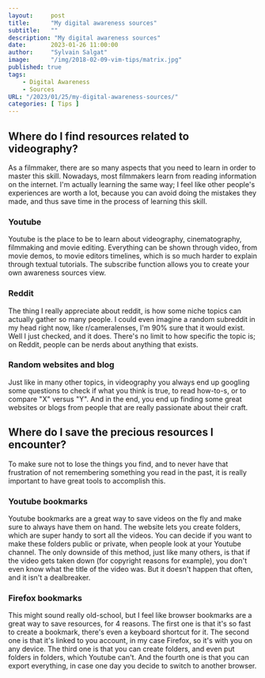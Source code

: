 ```yaml
---
layout:     post
title:      "My digital awareness sources"
subtitle:   ""
description: "My digital awareness sources"
date:       2023-01-26 11:00:00
author:     "Sylvain Salgat"
image:      "/img/2018-02-09-vim-tips/matrix.jpg"
published: true
tags:
    - Digital Awareness
    - Sources
URL: "/2023/01/25/my-digital-awareness-sources/"
categories: [ Tips ]
---
```


## Where do I find resources related to videography?
As a filmmaker, there are so many aspects that you need to learn in order to master this skill. Nowadays, most filmmakers learn from reading information on the internet. I'm actually learning the same way; I feel like other people's experiences are worth a lot, because you can avoid doing the mistakes they made, and thus save time in the process of learning this skill.

### Youtube
Youtube is the place to be to learn about videography, cinematography, filmmaking and movie editing. Everything can be shown through video, from movie demos, to movie editors timelines, which is so much harder to explain through textual tutorials. The subscribe function allows you to create your own awareness sources view.

### Reddit
The thing I really appreciate about reddit, is how some niche topics can actually gather so many people. I could even imagine a random subreddit in my head right now, like r/cameralenses, I'm 90% sure that it would exist. Well I just checked, and it does. There's no limit to how specific the topic is; on Reddit, people can be nerds about anything that exists.

### Random websites and blog
Just like in many other topics, in videography you always end up googling some questions to check if what you think is true, to read how-to-s, or to compare "X" versus "Y". And in the end, you end up finding some great websites or blogs from people that are really passionate about their craft.

## Where do I save the precious resources I encounter?
To make sure not to lose the things you find, and to never have that frustration of not remembering something you read in the past, it is really important to have great tools to accomplish this. 

### Youtube bookmarks
Youtube bookmarks are a great way to save videos on the fly and make sure to always have them on hand. The website lets you create folders, which are super handy to sort all the videos. You can decide if you want to make these folders public or private, when people look at your Youtube channel. The only downside of this method, just like many others, is that if the video gets taken down (for copyright reasons for example), you don't even know what the title of the video was. But it doesn't happen that often, and it isn't a dealbreaker.

### Firefox bookmarks
This might sound really old-school, but I feel like browser bookmarks are a great way to save resources, for 4 reasons. The first one is that it's so fast to create a bookmark, there's even a keyboard shortcut for it. The second one is that it's linked to you account, in my case Firefox, so it's with you on any device. The third one is that you can create folders, and even put folders in folders, which Youtube can't. And the fourth one is that you can export everything, in case one day you decide to switch to another browser.
